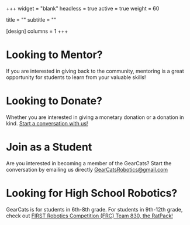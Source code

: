 +++
widget = "blank"
headless = true
active = true
weight = 60

title = ""
subtitle = ""

[design]
columns = 1
+++

# Looking to Mentor?

If you are interested in giving back to the community, mentoring is a
great opportunity for students to learn from your valuable skills!

# Looking to Donate?

Whether you are interested in giving a monetary donation or a donation
in kind. [Start a conversation with us!](mailto:GearCatsRobotics@gmail.com)

# Join as a Student 

Are you interested in becoming a member of the GearCats? Start the
conversation by emailing us directly GearCatsRobotics@gmail.com

# Looking for High School Robotics?

GearCats is for students in 6th-8th grade. For students in 9th-12th
grade, check out [FIRST Robotics Competition (FRC) Team 830, the
RatPack!](http://ratpackrobotics.com/)
